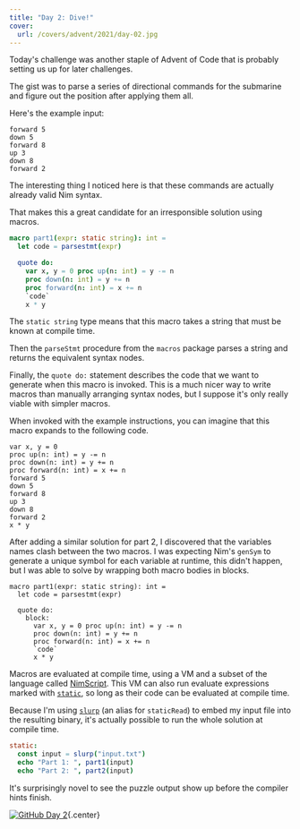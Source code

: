 ```yaml
---
title: "Day 2: Dive!"
cover:
  url: /covers/advent/2021/day-02.jpg
---
```


Today's challenge was another staple of Advent of Code that is probably setting us up for later challenges.

The gist was to parse a series of directional commands for the submarine and figure out the position after applying them all.

Here's the example input:

```
forward 5
down 5
forward 8
up 3
down 8
forward 2
```

The interesting thing I noticed here is that these commands are actually already valid Nim syntax.

That makes this a great candidate for an irresponsible solution using macros.

```nim
macro part1(expr: static string): int =
  let code = parsestmt(expr)

  quote do:
    var x, y = 0 proc up(n: int) = y -= n
    proc down(n: int) = y += n
    proc forward(n: int) = x += n
    `code`
    x * y
```

The `static string` type means that this macro takes a string that must be known at compile time.

Then the `parseStmt` procedure from the `macros` package parses a string and returns the equivalent syntax nodes.

Finally, the `quote do:` statement describes the code that we want to generate when this macro is invoked. This is a much nicer way to write macros than manually arranging syntax nodes, but I suppose it's only really viable with simpler macros.

When invoked with the example instructions, you can imagine that this macro expands to the following code.

```nim/4-9
var x, y = 0
proc up(n: int) = y -= n
proc down(n: int) = y += n
proc forward(n: int) = x += n
forward 5
down 5
forward 8
up 3
down 8
forward 2
x * y
```

After adding a similar solution for part 2, I discovered that the variables names clash between the two macros. I was expecting Nim's `genSym` to generate a unique symbol for each variable at runtime, this didn't happen, but I was able to solve by wrapping both macro bodies in blocks.


```nim/4
macro part1(expr: static string): int =
  let code = parsestmt(expr)

  quote do:
    block:
      var x, y = 0 proc up(n: int) = y -= n
      proc down(n: int) = y += n
      proc forward(n: int) = x += n
      `code`
      x * y
```

Macros are evaluated at compile time, using a VM and a subset of the language called [NimScript](https://nim-lang.org/docs/nims.html). This VM can also run evaluate expressions marked with [`static`](https://nim-lang.org/docs/manual.html#statements-and-expressions-static-statementslashexpression), so long as their code can be evaluated at compile time.

Because I'm using [`slurp`](https://nim-lang.org/docs/system.html#slurp%2Cstring) (an alias for `staticRead`) to embed my input file into the resulting binary, it's actually possible to run the whole solution at compile time.

```nim
static:
  const input = slurp("input.txt")
  echo "Part 1: ", part1(input)
  echo "Part 2: ", part2(input)
```

It's surprisingly novel to see the puzzle output show up before the compiler hints finish.

[![GitHub](/icons/github.svg) Day 2](https://github.com/danprince/advent-of-code/blob/master/2021/day-02/){.center}

